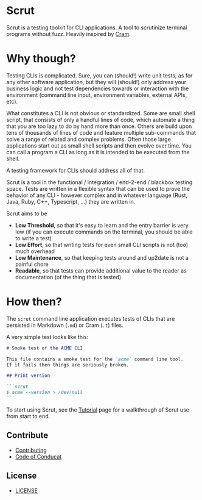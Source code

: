 # Scrut

Scrut is a testing toolkit for CLI applications. A tool to scrutinize terminal programs without fuzz. Heavily inspired by [Cram](https://github.com/brodie/cram).

# Why though?

Testing CLIs is complicated. Sure, you can (should!) write unit tests, as for any other software application, but they will (should!) only address your business logic and not test dependencies towards or interaction with the environment (command line input, environment variables, external APIs, etc).

What constitutes a CLI is not obvious or standardized. Some are small shell script, that consists of only a handful lines of code, which automate a thing that you are too lazy to do by hand more than once. Others are build upon tens of thousands of lines of code and feature multiple sub-commands that solve a range of related and complex problems. Often those large applications start out as small shell scripts and then evolve over time. You can call a program a CLI as long as it is intended to be executed from the shell.

A testing framework for CLIs should address all of that.

Scrut is a tool in the functional / integration / end-2-end / blackbox testing space. Tests are written in a flexible syntax that can be used to prove the behavior of any CLI - however complex and in whatever language (Rust, Java, Ruby, C++, Typescript, ...) they are written in.

Scrut aims to be

- **Low Threshold**, so that it's easy to learn and the entry barrier is very low (if you can execute commands on the terminal, you should be able to write a test)
- **Low Effort**, so that writing tests for even small CLI scripts is not (too) much overhead
- **Low Maintenance**, so that keeping tests around and up2date is not a painful chore
- **Readable**, so that tests can provide additional value to the reader as documentation (of the thing that is tested)

# How then?

The `scrut` command line application executes tests of CLIs that are persisted in Markdown (`.md`) or Cram (`.t`) files.

A very simple test looks like this:

````markdown
# Smoke test of the ACME CLI

This file contains a smoke test for the `acme` command line tool.
If it fails then things are seriously broken.

## Print version

```scrut
$ acme --version > /dev/null
```
````

To start using Scrut, see the [Tutorial](https://facebookincubator.github.io/scrut/docs/tutorial/) page for a walkthrough of Scrut use from start to end.

## Contribute

- [Contributing](CONTRIBUTING.md)
- [Code of Conducat](CODE_OF_CONDUCT.md)

## License

- [LICENSE](LICENSE)
